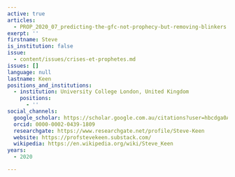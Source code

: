 ```yaml
---
active: true
articles:
  - PROP_2020_07_predicting-the-gfc-not-prophecy-but-removing-blinkers
exerpt: ''
firstname: Steve
is_institution: false
issue:
  - content/issues/crises-et-prophetes.md
issues: []
language: null
lastname: Keen
positions_and_institutions:
  - institution: University College London, United Kingdom
    positions:
      - ''
social_channels:
  google_scholar: https://scholar.google.com.au/citations?user=hbcdga0AAAAJ&hl=en
  orcid: 0000-0002-0439-1809
  researchgate: https://www.researchgate.net/profile/Steve-Keen
  website: https://profstevekeen.substack.com/
  wikipedia: https://en.wikipedia.org/wiki/Steve_Keen
years:
  - 2020

---
```


